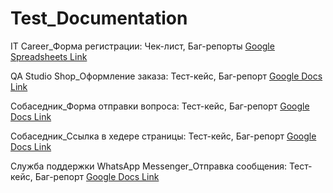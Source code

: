# Test_Documentation

IT Career_Форма регистрации: Чек-лист, Баг-репорты <a href="https://docs.google.com/spreadsheets/d/1O7wj8sEl9vaeCZnzTEnc0QQuNz5pU4zMaaJOwFwBvNI/edit?usp=sharing" target="_blank">Google Spreadsheets Link</a>

QA Studio Shop_Оформление заказа: Тест-кейс, Баг-репорт <a href="https://docs.google.com/document/d/1Jkd_YypjmP2wLcQaKUPz6ZcthY7ULGLU/edit?usp=sharing&ouid=100527676212999202753&rtpof=true&sd=true" target="_blank">Google Docs Link</a>

Собаседник_Форма отправки вопроса: Тест-кейс, Баг-репорт <a href="https://docs.google.com/document/d/1HlelWU2fyU7YXl063pFfwOapDB0rGGnc/edit?usp=sharing&ouid=100527676212999202753&rtpof=true&sd=true" target="_blank">Google Docs Link</a>

Собаседник_Ссылка в хедере страницы: Тест-кейс, Баг-репорт <a href="https://docs.google.com/document/d/1ufRjqG_xYgzfXRhv9W2e4rd3Mk0bWqHd/edit?usp=sharing&ouid=100527676212999202753&rtpof=true&sd=true" target="_blank">Google Docs Link</a>

Служба поддержки WhatsApp Messenger_Отправка сообщения: Тест-кейс, Баг-репорт <a href="https://docs.google.com/document/d/1B6ToiXyBLdQk4gCQYCpJ299Qy3p2HlTk/edit?usp=sharing&ouid=100527676212999202753&rtpof=true&sd=true" target="_blank">Google Docs Link</a>
